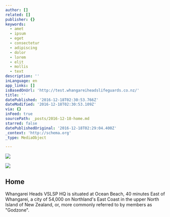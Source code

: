 ```yaml
---
author: []
related: []
publisher: {}
keywords:
  - amet
  - ipsum
  - eget
  - consectetur
  - adipiscing
  - dolor
  - lorem
  - elit
  - mollis
  - text
description: ''
inLanguage: en
app_links: []
isBasedOnUrl: 'http://test.whangareiheadslifeguards.co.nz/'
title: ''
datePublished: '2016-12-18T02:30:53.766Z'
dateModified: '2016-12-18T02:30:53.109Z'
via: {}
inFeed: true
sourcePath: _posts/2016-12-18-home.md
starred: false
datePublishedOriginal: '2016-12-18T02:29:04.400Z'
_context: 'http://schema.org'
_type: MediaObject

---
```

![](https://the-grid-user-content.s3-us-west-2.amazonaws.com/6edc9287-42d1-4f72-abc8-a4f00e5856e5.jpg)

<article style=""><img src="https://imgflo.herokuapp.com/graph/2b2431f8e7ba7b0/1876b3907e4ea380315d13d056d05a8e/noop.png?input=http%3A%2F%2Ftest.whangareiheadslifeguards.co.nz%2Fwp-content%2Fuploads%2F2014%2F10%2FSLSCNZ_LOGO.png" /><h1>Home</h1><p>Whangarei Heads VSLSP HQ is situated at Ocean Beach, 40 minutes East of Whangarei, a city of 54,000 on Northland's East Coast in the upper North Island of New Zealand, or, more commonly referred to by members as "Godzone".</p></article>
